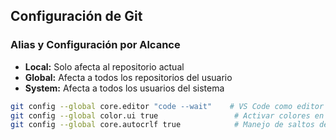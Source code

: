 ## Configuración de Git

### Alias y Configuración por Alcance
- **Local:** Solo afecta al repositorio actual
- **Global:** Afecta a todos los repositorios del usuario
- **System:** Afecta a todos los usuarios del sistema



```bash
git config --global core.editor "code --wait"    # VS Code como editor predeterminado
git config --global color.ui true                 # Activar colores en comandos Git
git config --global core.autocrlf true            # Manejo de saltos de línea en Windows
